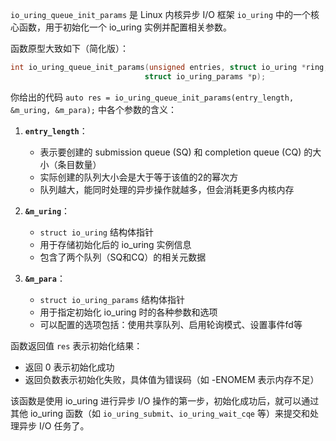 `io_uring_queue_init_params` 是 Linux 内核异步 I/O 框架 `io_uring` 中的一个核心函数，用于初始化一个 io_uring 实例并配置相关参数。

函数原型大致如下（简化版）：
```c
int io_uring_queue_init_params(unsigned entries, struct io_uring *ring, 
                              struct io_uring_params *p);
```

你给出的代码 `auto res = io_uring_queue_init_params(entry_length, &m_uring, &m_para);` 中各个参数的含义：

1. **`entry_length`**：
   - 表示要创建的 submission queue (SQ) 和 completion queue (CQ) 的大小（条目数量）
   - 实际创建的队列大小会是大于等于该值的2的幂次方
   - 队列越大，能同时处理的异步操作就越多，但会消耗更多内核内存

2. **`&m_uring`**：
   - `struct io_uring` 结构体指针
   - 用于存储初始化后的 io_uring 实例信息
   - 包含了两个队列（SQ和CQ）的相关元数据

3. **`&m_para`**：
   - `struct io_uring_params` 结构体指针
   - 用于指定初始化 io_uring 时的各种参数和选项
   - 可以配置的选项包括：使用共享队列、启用轮询模式、设置事件fd等

函数返回值 `res` 表示初始化结果：
- 返回 0 表示初始化成功
- 返回负数表示初始化失败，具体值为错误码（如 -ENOMEM 表示内存不足）

该函数是使用 io_uring 进行异步 I/O 操作的第一步，初始化成功后，就可以通过其他 io_uring 函数（如 `io_uring_submit`、`io_uring_wait_cqe` 等）来提交和处理异步 I/O 任务了。